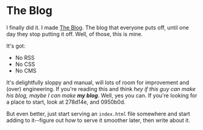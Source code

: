 # The Blog

I finally did it. I made <a href="https://blog.jmjanzen.com">The Blog</a>. The
blog that everyone puts off, until one day they stop putting it off. Well, of
those, this is mine.

It's got:

- No RSS
- No CSS
- No CMS

It's delightfully sloppy and manual, will lots of room for improvement and
(over) engineering. If you're reading this and think *hey if this guy can make
his blog, maybe I can make __my blog__*. Well, yes you can. If you're looking
for a place to start, look at 278d14e, and 0950b0d.

But even better, just start serving an `index.html` file somewhere and start
adding to it--figure out how to serve it smoother later, then write about it.
